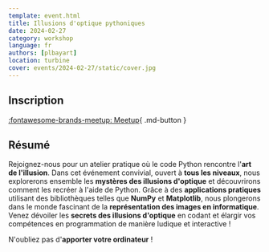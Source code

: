 ```yaml
---
template: event.html
title: Illusions d'optique pythoniques
date: 2024-02-27
category: workshop
language: fr
authors: [plbayart]
location: turbine
cover: events/2024-02-27/static/cover.jpg
---
```


## Inscription

[:fontawesome-brands-meetup: Meetup](https://www.meetup.com/fr-FR/groupe-dutilisateurs-python-grenoble/events/298870770/){ .md-button }

## Résumé

Rejoignez-nous pour un atelier pratique où le code Python rencontre l'**art de l'illusion**. Dans cet événement convivial, ouvert à **tous les niveaux**, nous explorerons ensemble les **mystères des illusions d'optique** et découvrirons comment les recréer à l'aide de Python. Grâce à des **applications pratiques** utilisant des bibliothèques telles que **NumPy** et **Matplotlib**, nous plongerons dans le monde fascinant de la **représentation des images en informatique**. Venez dévoiler les **secrets des illusions d'optique** en codant et élargir vos compétences en programmation de manière ludique et interactive !

N'oubliez pas d'**apporter votre ordinateur** !